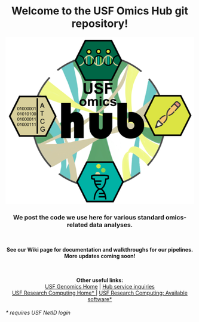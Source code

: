<!DOCTYPE html>
<html>
<body>


<h1 align="center">Welcome to the USF Omics Hub git repository!</h1>


  
<p align="center">
  <img src="https://github.com/JustinGibbons/USF_Omics_Hub/blob/master/Misc/github.web.src/images/OmicsHub_logo_no_email.png">
  <br>
  <h3 align="center">We post the code we use here for various standard omics-related data analyses.</h3>
  <br>
 </p>

<p align="center">
  <b> See our Wiki page for documentation and walkthroughs for our pipelines. More updates coming soon! </b>
  <br>
  <br>
  <br>
</p>

<p align="center">
  <b> Other useful links:</b><br>
  <a href="https://health.usf.edu/publichealth/ghidr/genomics">USF Genomics Home</a> |
  <a href="https://health.usf.edu/publichealth/ghidr/genomics/request-services"> Hub service inquiries </a>
  <br>
  <a href="https://wiki.rc.usf.edu/index.php/Main_Page"> USF Research Computing Home* </a> |
  <a href="https://wiki.rc.usf.edu/index.php/Software_and_Libraries"> USF Research Computing: Available software* </a>
</p>



<h6> * requires USF NetID login </h6>
</body>
</html>
